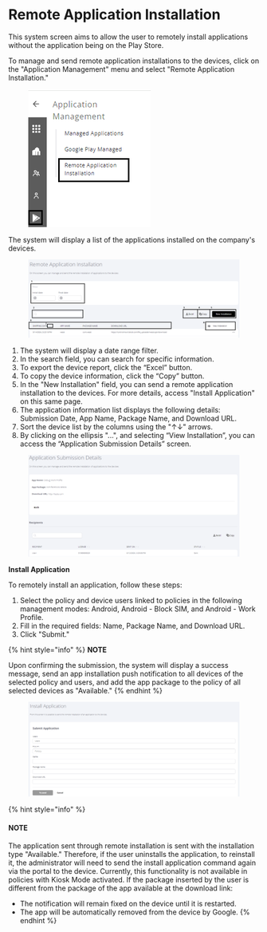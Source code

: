 # Remote Application Installation

This system screen aims to allow the user to remotely install applications without the application being on the Play Store.&#x20;

To manage and send remote application installations to the devices, click on the "Application Management" menu and select "Remote Application Installation."

<figure><img src="../../../.gitbook/assets/Captura de tela 2024-05-15 180510 (2).png" alt=""><figcaption></figcaption></figure>

The system will display a list of the applications installed on the company's devices.

<figure><img src="../../../.gitbook/assets/Captura de tela 2024-05-15 181019.png" alt=""><figcaption></figcaption></figure>

1. The system will display a date range filter.
2. In the search field, you can search for specific information.
3. To export the device report, click the “Excel” button.
4. To copy the device information, click the “Copy” button.
5. In the "New Installation" field, you can send a remote application installation to the devices. For more details, access "Install Application" on this same page.
6. The application information list displays the following details: Submission Date, App Name, Package Name, and Download URL.
7. Sort the device list by the columns using the "↑↓" arrows.
8. By clicking on the ellipsis "...", and selecting “View Installation”, you can access the “Application Submission Details” screen.

<figure><img src="../../../.gitbook/assets/image (193).png" alt=""><figcaption></figcaption></figure>

**Install Application**

To remotely install an application, follow these steps:

1. Select the policy and device users linked to policies in the following management modes: Android, Android - Block SIM, and Android - Work Profile.&#x20;
2. Fill in the required fields: Name, Package Name, and Download URL.&#x20;
3. Click "Submit."

{% hint style="info" %}
**NOTE**

Upon confirming the submission, the system will display a success message, send an app installation push notification to all devices of the selected policy and users, and add the app package to the policy of all selected devices as "Available."
{% endhint %}

<figure><img src="../../../.gitbook/assets/image (29).png" alt=""><figcaption></figcaption></figure>

{% hint style="info" %}
#### NOTE

The application sent through remote installation is sent with the installation type "Available." Therefore, if the user uninstalls the application, to reinstall it, the administrator will need to send the install application command again via the portal to the device. Currently, this functionality is not available in policies with Kiosk Mode activated. If the package inserted by the user is different from the package of the app available at the download link:

* The notification will remain fixed on the device until it is restarted.
* The app will be automatically removed from the device by Google.
{% endhint %}
